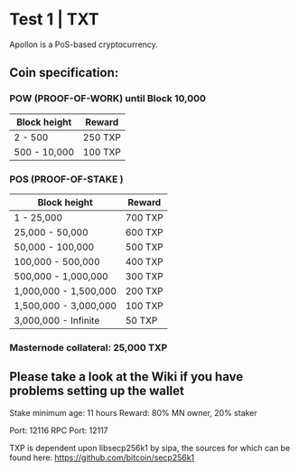 # Test 1 | TXT

Apollon is a PoS-based cryptocurrency.

## Coin specification:
### POW (PROOF-OF-WORK) until Block 10,000
Block height | Reward
--- | ---
2 - 500 | 250 TXP
500 - 10,000 | 100 TXP

### POS (PROOF-OF-STAKE )
Block height | Reward
--- | ---
1 - 25,000 | 700 TXP
25,000 - 50,000 | 600 TXP
50,000 - 100,000 | 500 TXP
100,000 - 500,000 | 400 TXP 
500,000 - 1,000,000 | 300 TXP
1,000,000 - 1,500,000 | 200 TXP
1,500,000 - 3,000,000 | 100 TXP
3,000,000 - Infinite | 50 TXP

### Masternode collateral: 25,000 TXP

## Please take a look at the Wiki if you have problems setting up the wallet

Stake minimum age: 11 hours
Reward: 80% MN owner, 20% staker

Port: 12116
RPC Port: 12117


TXP is dependent upon libsecp256k1 by sipa, the sources for which can be found here:
https://github.com/bitcoin/secp256k1
